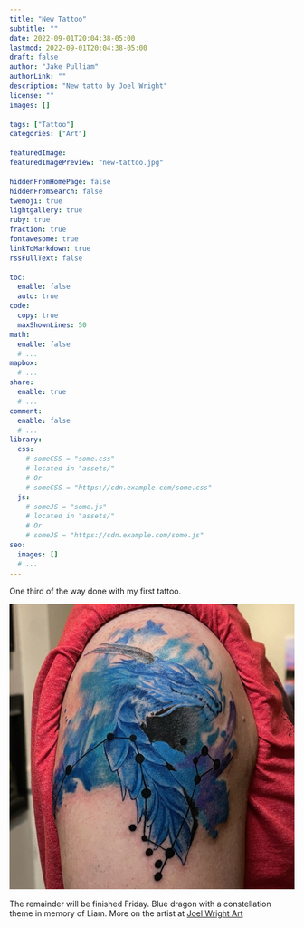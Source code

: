 ```yaml
---
title: "New Tattoo"
subtitle: ""
date: 2022-09-01T20:04:38-05:00
lastmod: 2022-09-01T20:04:38-05:00
draft: false
author: "Jake Pulliam"
authorLink: ""
description: "New tatto by Joel Wright"
license: ""
images: []

tags: ["Tattoo"]
categories: ["Art"]

featuredImage: 
featuredImagePreview: "new-tattoo.jpg"

hiddenFromHomePage: false
hiddenFromSearch: false
twemoji: true
lightgallery: true
ruby: true
fraction: true
fontawesome: true
linkToMarkdown: true
rssFullText: false

toc:
  enable: false
  auto: true
code:
  copy: true
  maxShownLines: 50
math:
  enable: false
  # ...
mapbox:
  # ...
share:
  enable: true
  # ...
comment:
  enable: false
  # ...
library:
  css:
    # someCSS = "some.css"
    # located in "assets/"
    # Or
    # someCSS = "https://cdn.example.com/some.css"
  js:
    # someJS = "some.js"
    # located in "assets/"
    # Or
    # someJS = "https://cdn.example.com/some.js"
seo:
  images: []
  # ...
---
```

One third of the way done with my first tattoo.
<!--more-->
![Blue Dragon Watercolor Tattoo](new-tattoo.jpg "Blue Dragon Watercolor Tattoo by Joel Wright - Texarkana TX, 2022")

The remainder will be finished Friday. Blue dragon with a constellation theme in memory of Liam. More on the artist at [Joel Wright Art](https://joelwrightart.com/)